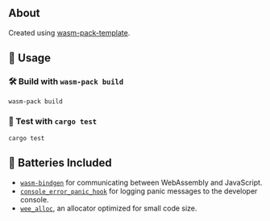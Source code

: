 ## About

Created using [wasm-pack-template](https://github.com/rustwasm/wasm-pack).

## 🚴 Usage

### 🛠️ Build with `wasm-pack build`

```
wasm-pack build
```

### 🔬 Test with `cargo test`

```
cargo test
```

## 🔋 Batteries Included

- [`wasm-bindgen`](https://github.com/rustwasm/wasm-bindgen) for communicating
  between WebAssembly and JavaScript.
- [`console_error_panic_hook`](https://github.com/rustwasm/console_error_panic_hook)
  for logging panic messages to the developer console.
- [`wee_alloc`](https://github.com/rustwasm/wee_alloc), an allocator optimized
  for small code size.
